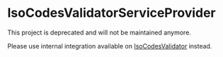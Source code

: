 # IsoCodesValidatorServiceProvider

This project is deprecated and will not be maintained anymore.

Please use internal integration available on [IsoCodesValidator](https://github.com/Soullivaneuh/IsoCodesValidator) instead.

